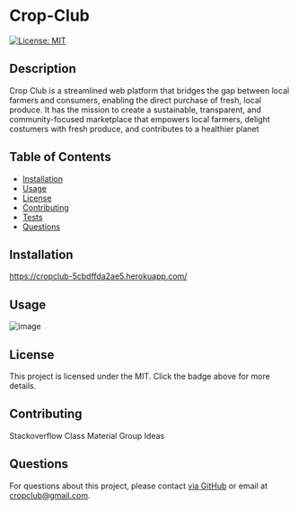 
# Crop-Club  

[![License: MIT](https://img.shields.io/badge/License-MIT-yellow.svg)](https://opensource.org/licenses/MIT)

## Description

Crop Club is a streamlined web platform that bridges the gap between local farmers and consumers, enabling the direct purchase of fresh, local produce. 
It has the mission to create a sustainable, transparent, and community-focused marketplace that empowers local farmers, delight costumers with fresh produce, and contributes to a healthier planet

## Table of Contents

- [Installation](#installation)
- [Usage](#usage)
- [License](#license)
- [Contributing](#contributing)
- [Tests](#tests)
- [Questions](#questions)

## Installation
https://cropclub-5cbdffda2ae5.herokuapp.com/

## Usage

![image](https://github.com/OhlhJames/Crop-Club/assets/7796766/c3a05ad2-f8e1-4a38-9ad5-a70ee57489c3)




## License

This project is licensed under the MIT. Click the badge above for more details.

## Contributing

Stackoverflow 
Class Material 
Group Ideas


## Questions

For questions about this project, please contact  [via GitHub](https://cropclub-5cbdffda2ae5.herokuapp.com/) or email at cropclub@gmail.com.


